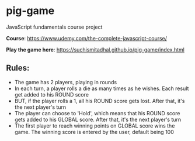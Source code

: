 # pig-game
JavaScript fundamentals course project

**Course**: https://www.udemy.com/the-complete-javascript-course/

**Play the game here**: https://suchismitadhal.github.io/pig-game/index.html

## Rules:
  * The game has 2 players, playing in rounds
  * In each turn, a player rolls a die as many times as he wishes. Each result get added to his ROUND score
  * BUT, if the player rolls a 1, all his ROUND score gets lost. After that, it's the next player's turn
  * The player can choose to 'Hold', which means that his ROUND score gets added to his GLOBAL score. After that, it's the next player's turn
  * The first player to reach winning points on GLOBAL score wins the game. The winning score is entered by the user, default being 100
